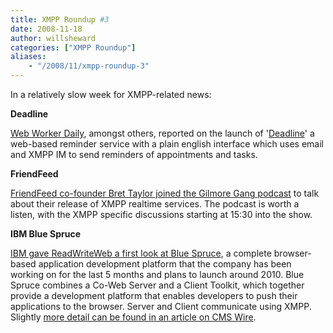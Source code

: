 ```yaml
---
title: XMPP Roundup #3
date: 2008-11-18
author: willsheward
categories: ["XMPP Roundup"]
aliases:
    - "/2008/11/xmpp-roundup-3"
---
```


In a relatively slow week for XMPP-related news:

**Deadline**

[Web Worker Daily](http://webworkerdaily.com/2008/11/10/deadline-simple-reminders/), amongst others, reported on the launch of '[Deadline](http://deadlineapp.com)' a web-based reminder service with a plain english interface which uses email and XMPP IM to send reminders of appointments and tasks.

**FriendFeed**

[FriendFeed co-founder Bret Taylor joined the Gilmore Gang podcast](http://gillmorgang.techcrunch.com/2008/11/10/gillmor-gang-111008/) to talk about their release of XMPP realtime services. The podcast is worth a listen, with the XMPP specific discussions starting at 15:30 into the show.

**IBM Blue Spruce**

[IBM gave ReadWriteWeb a first look at Blue Spruce](http://www.readwriteweb.com/archives/ibm_blue_spruce_first_look.php), a complete browser-based application development platform that the company has been working on for the last 5 months and plans to launch around 2010. Blue Spruce combines a Co-Web Server and a Client Toolkit, which together provide a development platform that enables developers to push their applications to the browser. Server and Client communicate using XMPP. Slightly [more detail can be found in an article on CMS Wire](http://www.cmswire.com/cms/enterprise-20/ibms-blue-spruce-shifts-development-to-web-browsers-003510.php).

